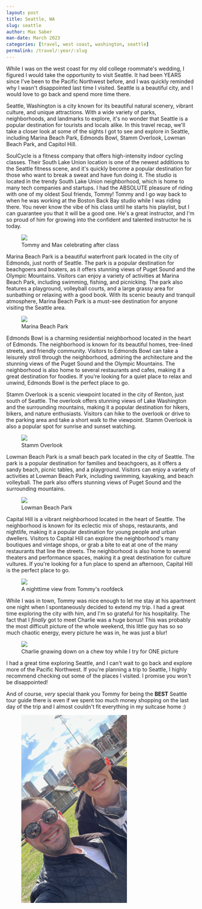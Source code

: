 ```yaml
---
layout: post
title: Seattle, WA
slug: seattle
author: Max Saber
man-date: March 2023
categories: [travel, west coast, washington, seattle]
permalink: /travel/:year/:slug
---
```


While I was on the west coast for my old college roommate's wedding, I figured I would take the opportunity to visit Seattle. It had been YEARS since I've been to the Pacific Northwest before, and I was quickly reminded why I wasn't disappointed last time I visited. Seattle is a beautiful city, and I would love to go back and spend more time there.

<!--more-->

Seattle, Washington is a city known for its beautiful natural scenery, vibrant culture, and unique attractions. With a wide variety of parks, neighborhoods, and landmarks to explore, it's no wonder that Seattle is a popular destination for tourists and locals alike. In this travel recap, we'll take a closer look at some of the sights I got to see and explore in Seattle, including Marina Beach Park, Edmonds Bowl, Stamm Overlook, Lowman Beach Park, and Capitol Hill.

SoulCycle is a fitness company that offers high-intensity indoor cycling classes. Their South Lake Union location is one of the newest additions to the Seattle fitness scene, and it's quickly become a popular destination for those who want to break a sweat and have fun doing it. The studio is located in the trendy South Lake Union neighborhood, which is home to many tech companies and startups. I had the ABSOLUTE pleasure of riding with one of my oldest Soul friends, Tommy! Tommy and I go way back to when he was working at the Boston Back Bay studio while I was riding there. You never know the vibe of his class until he starts his playlist, but I can guarantee you that it will be a good one. He's a great instructor, and I'm so proud of him for growing into the confident and talented instructor he is today. 

<figure>
    <img style="width: auto; max-height: 500px;" src="/images/posts/travel/2023/seattle/IMG_3771.jpeg" class="center">
    <figcaption>Tommy and Max celebrating after class</figcaption>
</figure>

Marina Beach Park is a beautiful waterfront park located in the city of Edmonds, just north of Seattle. The park is a popular destination for beachgoers and boaters, as it offers stunning views of Puget Sound and the Olympic Mountains. Visitors can enjoy a variety of activities at Marina Beach Park, including swimming, fishing, and picnicking. The park also features a playground, volleyball courts, and a large grassy area for sunbathing or relaxing with a good book. With its scenic beauty and tranquil atmosphere, Marina Beach Park is a must-see destination for anyone visiting the Seattle area.

<figure>
    <img style="width: auto; max-height: 500px;" src="/images/posts/travel/2023/seattle/IMG_6138.jpeg" class="center">
    <figcaption>Marina Beach Park</figcaption>
</figure>

Edmonds Bowl is a charming residential neighborhood located in the heart of Edmonds. The neighborhood is known for its beautiful homes, tree-lined streets, and friendly community. Visitors to Edmonds Bowl can take a leisurely stroll through the neighborhood, admiring the architecture and the stunning views of the Puget Sound and the Olympic Mountains. The neighborhood is also home to several restaurants and cafes, making it a great destination for foodies. If you're looking for a quiet place to relax and unwind, Edmonds Bowl is the perfect place to go.

Stamm Overlook is a scenic viewpoint located in the city of Renton, just south of Seattle. The overlook offers stunning views of Lake Washington and the surrounding mountains, making it a popular destination for hikers, bikers, and nature enthusiasts. Visitors can hike to the overlook or drive to the parking area and take a short walk to the viewpoint. Stamm Overlook is also a popular spot for sunrise and sunset watching.

<figure>
    <img style="width: auto; max-height: 500px;" src="/images/posts/travel/2023/seattle/IMG_6153.jpeg" class="center">
    <figcaption>Stamm Overlook</figcaption>
</figure>

Lowman Beach Park is a small beach park located in the city of Seattle. The park is a popular destination for families and beachgoers, as it offers a sandy beach, picnic tables, and a playground. Visitors can enjoy a variety of activities at Lowman Beach Park, including swimming, kayaking, and beach volleyball. The park also offers stunning views of Puget Sound and the surrounding mountains.

<figure>
    <img style="width: auto; max-height: 500px;" src="/images/posts/travel/2023/seattle/lowman.jpeg" class="center">
    <figcaption>Lowman Beach Park</figcaption>
</figure>

Capital Hill is a vibrant neighborhood located in the heart of Seattle. The neighborhood is known for its eclectic mix of shops, restaurants, and nightlife, making it a popular destination for young people and urban dwellers. Visitors to Capital Hill can explore the neighborhood's many boutiques and vintage shops, or grab a bite to eat at one of the many restaurants that line the streets. The neighborhood is also home to several theaters and performance spaces, making it a great destination for culture vultures. If you're looking for a fun place to spend an afternoon, Capital Hill is the perfect place to go.

<figure>
    <img style="width: auto; max-height: 500px;" src="/images/posts/travel/2023/seattle/IMG_6248.jpeg" class="center">
    <figcaption>A nighttime view from Tommy's roofdeck</figcaption>
</figure>

While I was in town, Tommy was nice enough to let me stay at his apartment one night when I spontaneously decided to extend my trip. I had a great time exploring the city with him, and I'm so grateful for his hospitality. The fact that I *finally* got to meet Charlie was a huge bonus! This was probably the most difficult picture of the whole weekend, this little guy has so so much chaotic energy, every picture he was in, he was just a blur!

<figure>
    <img style="width: auto; max-height: 500px;" src="/images/posts/travel/2023/seattle/IMG_6218.jpeg" class="center">
    <figcaption>Charlie gnawing down on a chew toy while I try for ONE picture</figcaption>
</figure>

I had a great time exploring Seattle, and I can't wait to go back and explore more of the Pacific Northwest. If you're planning a trip to Seattle, I highly recommend checking out some of the places I visited. I promise you won't be disappointed!

And of course, *very* special thank you Tommy for being the **BEST** Seattle tour guide there is even if we spent too much money shopping on the last day of the trip and I almost couldn't fit everything in my suitcase home :)

<figure>
    <img style="width: auto; max-height: 500px;" src="/images/posts/travel/2023/seattle/IMG_6236.jpeg" class="center">
</figure>